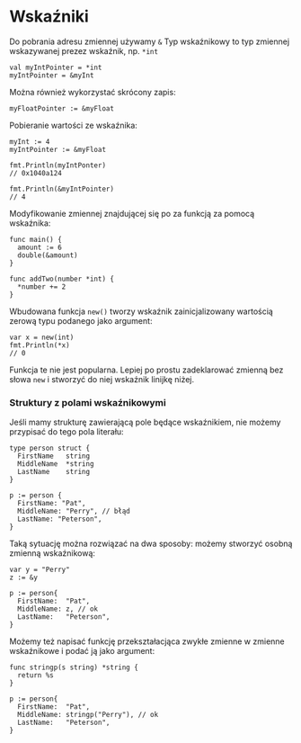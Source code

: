 # Wskaźniki

Do pobrania adresu zmiennej używamy `&`
Typ wskaźnikowy to typ zmiennej wskazywanej prezez wskaźnik, np. `*int`

```
val myIntPointer = *int
myIntPointer = &myInt
```

Można również wykorzystać skrócony zapis:
```
myFloatPointer := &myFloat
```

Pobieranie wartości ze wskaźnika:
```
myInt := 4
myIntPointer := &myFloat

fmt.Println(myIntPonter)
// 0x1040a124

fmt.Println(&myIntPointer)
// 4
```

Modyfikowanie zmiennej znajdującej się po za funkcją za pomocą wskaźnika:
```
func main() {
  amount := 6
  double(&amount)
}

func addTwo(number *int) {
  *number += 2
}
```

Wbudowana funkcja `new()` tworzy wskaźnik zainicjalizowany wartością zerową typu podanego jako argument:
```
var x = new(int)
fmt.Println(*x)
// 0
```
Funkcja te nie jest popularna. Lepiej po prostu zadeklarować zmienną bez słowa `new` i stworzyć do niej wskaźnik linijkę niżej.

### Struktury z polami wskaźnikowymi

Jeśli mamy strukturę zawierającą pole będące wskaźnikiem, nie możemy przypisać do tego pola literału:
```
type person struct {
  FirstName   string
  MiddleName  *string
  LastName    string
}

p := person {
  FirstName: "Pat",
  MiddleName: "Perry", // błąd
  LastName: "Peterson",
}
```

Taką sytuację można rozwiązać na dwa sposoby: możemy stworzyć osobną zmienną wskaźnikową:
```
var y = "Perry"
z := &y

p := person{
  FirstName:  "Pat",
  MiddleName: z, // ok
  LastName:   "Peterson",
}
```

Możemy też napisać funkcję przekształacjąca zwykłe zmienne w zmienne wskaźnikowe i podać ją jako argument:
```
func stringp(s string) *string {
  return %s  
}

p := person{
  FirstName:  "Pat",
  MiddleName: stringp("Perry"), // ok
  LastName:   "Peterson",
}
```


